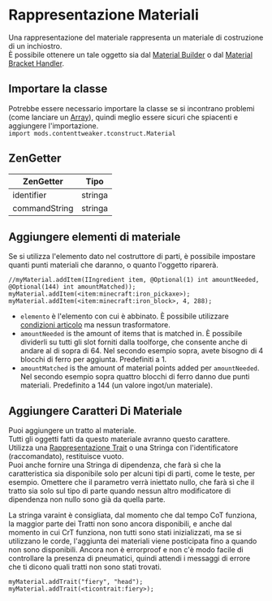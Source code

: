 # Rappresentazione Materiali

Una rappresentazione del materiale rappresenta un materiale di costruzione di un inchiostro.  
È possibile ottenere un tale oggetto sia dal [Material Builder](/Mods/ContentTweaker/Tinkers_Construct/MaterialBuilder/) o dal [Material Bracket Handler](/Mods/ContentTweaker/Tinkers_Construct/Brackets/Bracket_Material/).

## Importare la classe

Potrebbe essere necessario importare la classe se si incontrano problemi (come lanciare un [Array](/AdvancedFunctions/Arrays_and_Loops/)), quindi meglio essere sicuri che spiacenti e aggiungere l'importazione.  
`import mods.contenttweaker.tconstruct.Material`

## ZenGetter

| ZenGetter     | Tipo    |
| ------------- | ------- |
| identifier    | stringa |
| commandString | stringa |

## Aggiungere elementi di materiale

Se si utilizza l'elemento dato nel costruttore di parti, è possibile impostare quanti punti materiali che daranno, o quanto l'oggetto riparerà.

    //myMaterial.addItem(IIngredient item, @Optional(1) int amountNeeded, @Optional(144) int amountMatched));
    myMaterial.addItem(<item:minecraft:iron_pickaxe>);
    myMaterial.addItem(<item:minecraft:iron_block>, 4, 288);
    

- `elemento` è l'elemento con cui è abbinato. È possibile utilizzare [condizioni articolo](/Vanilla/Items/Item_Conditions/) ma nessun trasformatore. 
- `amountNeeded` is the amount of items that is matched in. È possibile dividerli su tutti gli slot forniti dalla toolforge, che consente anche di andare al di sopra di 64. Nel secondo esempio sopra, avete bisogno di 4 blocchi di ferro per aggiunta. Predefiniti a 1.
- `amountMatched` is the amount of material points added per `amountNeeded`. Nel secondo esempio sopra quattro blocchi di ferro danno due punti materiali. Predefinito a 144 (un valore ingot/un materiale).

## Aggiungere Caratteri Di Materiale

Puoi aggiungere un tratto al materiale.  
Tutti gli oggetti fatti da questo materiale avranno questo carattere.  
Utilizza una [Rappresentazione Trait](/Mods/ContentTweaker/Tinkers_Construct/Trait/) o una Stringa con l'identificatore (raccomandato), restituisce vuoto.  
Puoi anche fornire una Stringa di dipendenza, che farà sì che la caratteristica sia disponibile solo per alcuni tipi di parti, come le teste, per esempio. Omettere che il parametro verrà iniettato nullo, che farà sì che il tratto sia solo sul tipo di parte quando nessun altro modificatore di dipendenza non nullo sono già da quella parte.

La stringa varaint è consigliata, dal momento che dal tempo CoT funziona, la maggior parte dei Tratti non sono ancora disponibili, e anche dal momento in cui CrT funziona, non tutti sono stati inizializzati, ma se si utilizzano le corde, l'aggiunta dei materiali viene posticipata fino a quando non sono disponibili. Ancora non è errorproof e non c'è modo facile di controllare la presenza di pneumatici, quindi attendi i messaggi di errore che ti dicono quali tratti non sono stati trovati.

```zenscript
myMaterial.addTrait("fiery", "head");
myMaterial.addTrait(<ticontrait:fiery>);
```